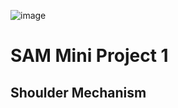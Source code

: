 ![image](https://github.com/user-attachments/assets/fa3a68c3-5176-445f-90b8-7a4c8013294a)

# SAM Mini Project 1
## Shoulder Mechanism
